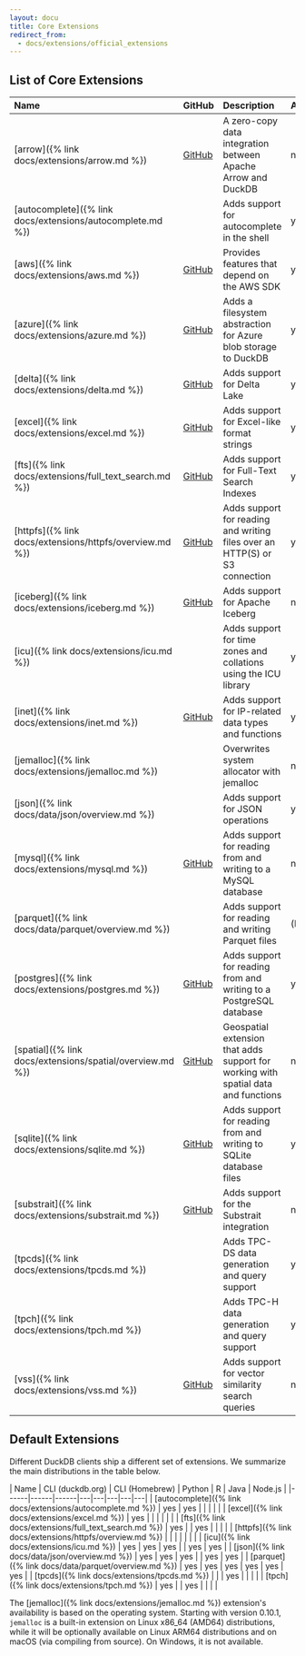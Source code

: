 ```yaml
---
layout: docu
title: Core Extensions
redirect_from:
  - docs/extensions/official_extensions
---
```


## List of Core Extensions

| Name                         | GitHub                                                                           | Description                                                                        | Autoloadable  | Aliases                 |
|:-----------------------------|----------------------------------------------------------------------------------|:-----------------------------------------------------------------------------------|:--------------|:------------------------|
| [arrow]({% link docs/extensions/arrow.md %})               | [<span class="github">GitHub</span>](https://github.com/duckdb/arrow)                            | A zero-copy data integration between Apache Arrow and DuckDB                       | no            |                         |
| [autocomplete]({% link docs/extensions/autocomplete.md %}) |                                                                                                  | Adds support for autocomplete in the shell                                         | yes           |                         |
| [aws]({% link docs/extensions/aws.md %})                   | [<span class="github">GitHub</span>](https://github.com/duckdb/duckdb-aws)                       | Provides features that depend on the AWS SDK                                       | yes           |                         |
| [azure]({% link docs/extensions/azure.md %})               | [<span class="github">GitHub</span>](https://github.com/duckdb/duckdb-azure)                     | Adds a filesystem abstraction for Azure blob storage to DuckDB                     | yes           |                         |
| [delta]({% link docs/extensions/delta.md %})               | [<span class="github">GitHub</span>](https://github.com/duckdb/duckdb-delta)                     | Adds support for Delta Lake                                                        | yes           |                         |
| [excel]({% link docs/extensions/excel.md %})               | [<span class="github">GitHub</span>](https://github.com/duckdb/duckdb-excel)                     | Adds support for Excel-like format strings                                         | yes           |                         |
| [fts]({% link docs/extensions/full_text_search.md %})      | [<span class="github">GitHub</span>](https://github.com/duckdb/duckdb-fts)                       | Adds support for Full-Text Search Indexes                                          | yes           |                         |
| [httpfs]({% link docs/extensions/httpfs/overview.md %})    | [<span class="github">GitHub</span>](https://github.com/duckdb/duckdb-httpfs)                    | Adds support for reading and writing files over an HTTP(S) or S3 connection        | yes           | http, https, s3         |
| [iceberg]({% link docs/extensions/iceberg.md %})           | [<span class="github">GitHub</span>](https://github.com/duckdb/duckdb-iceberg)                   | Adds support for Apache Iceberg                                                    | no            |                         |
| [icu]({% link docs/extensions/icu.md %})                   |                                                                                                  | Adds support for time zones and collations using the ICU library                   | yes           |                         |
| [inet]({% link docs/extensions/inet.md %})                 | [<span class="github">GitHub</span>](https://github.com/duckdb/duckdb-inet)                      | Adds support for IP-related data types and functions                               | yes           |                         |
| [jemalloc]({% link docs/extensions/jemalloc.md %})         |                                                                                                  | Overwrites system allocator with jemalloc                                          | no            |                         |
| [json]({% link docs/data/json/overview.md %})              |                                                                                                  | Adds support for JSON operations                                                   | yes           |                         |
| [mysql]({% link docs/extensions/mysql.md %})               | [<span class="github">GitHub</span>](https://github.com/duckdb/duckdb-mysql)                     | Adds support for reading from and writing to a MySQL database                      | no            |                         |
| [parquet]({% link docs/data/parquet/overview.md %})        |                                                                                                  | Adds support for reading and writing Parquet files                                 | (built-in)    |                         |
| [postgres]({% link docs/extensions/postgres.md %})         | [<span class="github">GitHub</span>](https://github.com/duckdb/duckdb-postgres)                  | Adds support for reading from and writing to a PostgreSQL database                 | yes           | postgres_scanner        |
| [spatial]({% link docs/extensions/spatial/overview.md %})  | [<span class="github">GitHub</span>](https://github.com/duckdb/duckdb-spatial)                   | Geospatial extension that adds support for working with spatial data and functions | no            |                         |
| [sqlite]({% link docs/extensions/sqlite.md %})             | [<span class="github">GitHub</span>](https://github.com/duckdb/duckdb-sqlite)                    | Adds support for reading from and writing to SQLite database files                 | yes           | sqlite_scanner, sqlite3 |
| [substrait]({% link docs/extensions/substrait.md %})       | [<span class="github">GitHub</span>](https://github.com/substrait-io/duckdb-substrait-extension) | Adds support for the Substrait integration                                         | no            |                         |
| [tpcds]({% link docs/extensions/tpcds.md %})               |                                                                                                  | Adds TPC-DS data generation and query support                                      | yes           |                         |
| [tpch]({% link docs/extensions/tpch.md %})                 |                                                                                                  | Adds TPC-H data generation and query support                                       | yes           |                         |
| [vss]({% link docs/extensions/vss.md %})                   | [<span class="github">GitHub</span>](https://github.com/duckdb/duckdb-vss)                       | Adds support for vector similarity search queries                                  | no            |                         |

## Default Extensions

Different DuckDB clients ship a different set of extensions.
We summarize the main distributions in the table below.

| Name | CLI (duckdb.org) | CLI (Homebrew) | Python | R | Java | Node.js |
|------|------|------|---|---|---|---|---|
| [autocomplete]({% link docs/extensions/autocomplete.md %}) | yes | yes |     |     |     |     |
| [excel]({% link docs/extensions/excel.md %})               | yes |     |     |     |     |     |
| [fts]({% link docs/extensions/full_text_search.md %})      | yes |     | yes |     |     |     |
| [httpfs]({% link docs/extensions/httpfs/overview.md %})    |     |     |     |     |     |     |
| [icu]({% link docs/extensions/icu.md %})                   | yes | yes | yes |     | yes | yes |
| [json]({% link docs/data/json/overview.md %})              | yes | yes | yes |     | yes | yes |
| [parquet]({% link docs/data/parquet/overview.md %})        | yes | yes | yes | yes | yes | yes |
| [tpcds]({% link docs/extensions/tpcds.md %})               |     |     | yes |     |     |     |
| [tpch]({% link docs/extensions/tpch.md %})                 | yes |     | yes |     |     |     |

The [jemalloc]({% link docs/extensions/jemalloc.md %}) extension's availability is based on the operating system.
Starting with version 0.10.1, `jemalloc` is a built-in extension on Linux x86_64 (AMD64) distributions, while it will be optionally available on Linux ARM64 distributions and on macOS (via compiling from source).
On Windows, it is not available.
